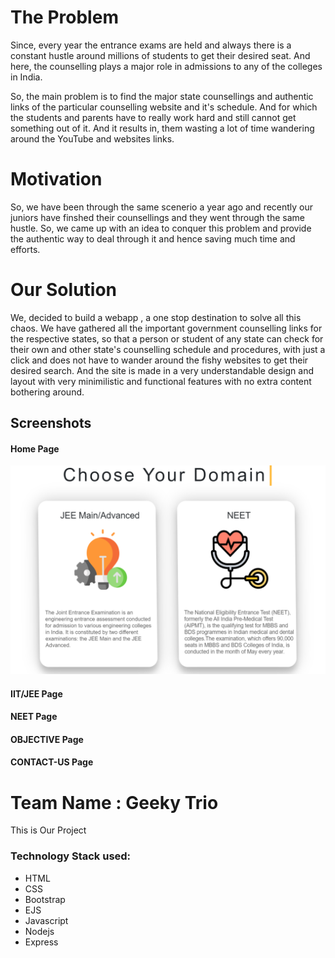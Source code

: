 <!-- Tech stack
motive
the problem
the solution
Screenshots
The project scalability / Future plans
1. Books / Notes of UIET and then of every college
2. Expansion to other streams also like commerce and humanities 

Idea-> If what, that no one believes on the authenticity of the links? How will you make people believe on your website?-->



# The Problem
Since, every year the entrance exams are held and always there is a constant hustle around millions of students to get their desired seat. And here, the counselling plays a major role in admissions to any of the colleges in India.

So, the main problem is to find the major state counsellings and authentic links of the particular counselling website and it's schedule. And for which the students and parents have to really work hard and still cannot get something out of it. And it results in, them wasting a lot of time wandering around the YouTube and websites links.

# Motivation
So, we have been through the same scenerio a year ago and recently our juniors have finshed their counsellings and they went through the same hustle. So, we came up with an idea to conquer this problem and provide the authentic way to deal through it and hence saving much time and efforts.

# Our Solution
We, decided to build a webapp , a one stop destination to solve all this chaos. We have gathered all the important government counselling links for the respective states, so that a person or student of any state can check for their own and other state's counselling schedule and procedures, with just a click and does not have to wander around the fishy websites to get their desired search. And the site is made in a very understandable design and layout with very minimilistic and functional features with no extra content bothering around.


## Screenshots
#### Home Page
![Home Page!](./views/static/images/Screen-Shots/Home-Page-ss.png "Home-Page")


#### IIT/JEE Page


#### NEET Page


#### OBJECTIVE Page

#### CONTACT-US Page





# Team Name : Geeky Trio

This is Our Project 

### Technology Stack used:
- HTML
- CSS
- Bootstrap
- EJS
- Javascript
- Nodejs
- Express

 
